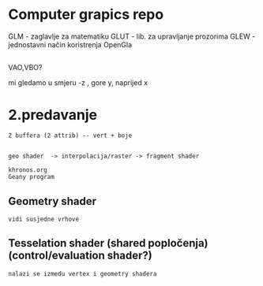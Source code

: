 # Computer grapics repo

GLM  - zaglavlje za matematiku
GLUT - lib. za upravljanje prozorima 
GLEW - jednostavni način koristrenja OpenGla

## 


VAO,VBO? 

mi gledamo u smjeru -z ,
gore y,
naprijed x



# 2.predavanje

    2 buffera (2 attrib) -- vert + boje


    geo shader  -> interpolacija/raster -> fragment shader

    khronos.org
    Geany program

## Geometry shader 

    vidi susjedne vrhove


## Tesselation shader (shared popločenja) (control/evaluation shader?)

    nalazi se izmedu vertex i geometry shadera

